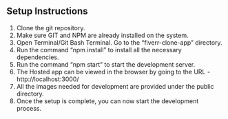 ## Setup Instructions
1. Clone the git repository. 
2. Make sure GIT and NPM are already installed on the system.
3. Open Terminal/Git Bash Terminal. Go to the “fiverr-clone-app” directory.
4. Run the command “npm install” to install all the necessary dependencies.
5. Run the command “npm start” to start the development server.
6. The Hosted app can be viewed in the browser by going to the URL - http://localhost:3000/
7. All the images needed for development are provided under the public directory.	
8. Once the setup is complete, you can now start the development process.
